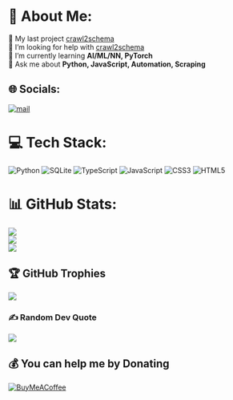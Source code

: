 # 💫 About Me:
🔭 My last project [crawl2schema](https://github.com/cvcvka5/crawl2schema)<br>🤝 I’m looking for help with [crawl2schema](https://github.com/cvcvka5/crawl2schema)<br>🌱 I’m currently learning **AI/ML/NN, PyTorch**<br>💬 Ask me about **Python, JavaScript, Automation, Scraping**


## 🌐 Socials:
[![mail](https://img.shields.io/badge/Email-D14836?logo=gmail&logoColor=white)](mailto:cvcvka5@gmail.com) 

# 💻 Tech Stack:
![Python](https://img.shields.io/badge/python-3670A0?style=flat-square&logo=python&logoColor=ffdd54) ![SQLite](https://img.shields.io/badge/sqlite-%2307405e.svg?style=flat-square&logo=sqlite&logoColor=white) ![TypeScript](https://img.shields.io/badge/typescript-%23007ACC.svg?style=flat-square&logo=typescript&logoColor=white) ![JavaScript](https://img.shields.io/badge/javascript-%23323330.svg?style=flat-square&logo=javascript&logoColor=%23F7DF1E) ![CSS3](https://img.shields.io/badge/css3-%231572B6.svg?style=flat-square&logo=css3&logoColor=white) ![HTML5](https://img.shields.io/badge/html5-%23E34F26.svg?style=flat-square&logo=html5&logoColor=white)
# 📊 GitHub Stats:
![](https://github-readme-stats.vercel.app/api?username=cvcvka5&theme=radical&hide_border=true&include_all_commits=false&count_private=true)<br/>
![](https://nirzak-streak-stats.vercel.app/?user=cvcvka5&theme=radical&hide_border=true)<br/>
![](https://github-readme-stats.vercel.app/api/top-langs/?username=cvcvka5&theme=radical&hide_border=true&include_all_commits=false&count_private=true&layout=compact)

## 🏆 GitHub Trophies
![](https://github-profile-trophy.vercel.app/?username=cvcvka5&theme=radical&no-frame=true&no-bg=false&margin-w=4)

### ✍️ Random Dev Quote
![](https://quotes-github-readme.vercel.app/api?type=horizontal&theme=radical)

  ## 💰 You can help me by Donating
  [![BuyMeACoffee](https://img.shields.io/badge/Buy%20Me%20a%20Coffee-ffdd00?style=for-the-badge&logo=buy-me-a-coffee&logoColor=black)](https://buymeacoffee.com/cvcvka5) 

  
<!-- Proudly created with GPRM ( https://gprm.itsvg.in ) -->
